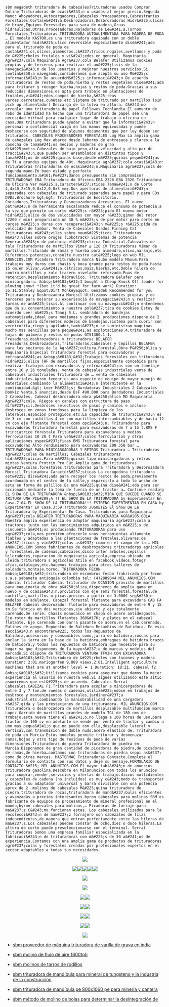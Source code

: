 
```
sbm megadeth trituradora de cabezalesTrituradoras usados Comprar Online Trituradoras de ocasi&#243;n o usados al mejor precio.Segunda Mano: Ahoyadores,Autocargadores,Cabezales Procesadores,Cabrestrantes Forestales,Cortale&#241;a,Desbrozadoras,Desbrozadoras Hidr&#225;ulicas de brazo,Equipos Forestales para saca de madera,Gruas hidraulicas,Otras,Procesadoras,Rajadoras de Le&#241;a,Tornos Forestales,Trituradoras TRITURADORA AUTOALIMENTADA PARA MADERA DE PODA … El modelo KASTOR,es una trituradora equipada con un doble alimentador hidr&#225;ulico reversible especialmente dise&#241;ado para el triturado de poda de casta&#241;os,olivos,almendros,c&#237;tricos,nogales,avellanos y poda de &#225;rboles frutales y vi&#241;edos en general. Maquinaria Agr&#237;cola Maquinaria Agr&#237;cola Belafer Utilizamos cookies propias y de terceros para realizar el an&#225;lisis de la navegaci&#243;n de los usuarios y mejorar nuestros servicios.Si contin&#250;a navegando,consideramos que acepta su uso M&#225;s informaci&#243;n De acuerdoM&#225;s informaci&#243;n De acuerdo Trituradoras de restos de poda,hierba y restos vegetales Dise&#241;ada para triturar y recoger hierba,hojas y restos de poda.Gracias a sus reducidas dimensiones,es apta para trabajo en plantaciones de frutales,vi&#241;edos,campos de hierba,&#225;reas verdes,carreteras,cunetas,etc.Sistema de triturado por martillos (sin pick up alimentador) Descarga de la tolva en altura. C&#243;mo arreglar una trituradora de papel Fellowes Techlandia El aumento de robo de identidad ha hecho que una trituradora de papel sea una necesidad virtual para cualquier lugar de trabajo u oficina en casa.Una trituradora puede ayudar a evitar que la informaci&#243;n personal o confidencial caiga en las manos equivocadas y puede deshacerse con seguridad de algunos documentos que por ley deben ser triturados. CABEZALES PROCESADORES FORESTALES Log Max La amplia gama de cabezales Log Max abarca desde labores de entresaca y clareo,a la cosecha de tama&#241;os medios y maderas de gran di&#225;metro.Cabezales de bajo peso,alta velocidad y alto par de tracci&#243;n,que pueden ser ensamblados en distintos tipos y tama&#241;os de m&#225;quinas base,desde m&#225;quinas peque&#241;as de 7t a grandes equipos de 40t. Maquinaria agr&#237;cola ocasi&#243;n: Trituradoras Trituradoras de ocasi&#243;n.Maquinaria agr&#237;cola de segunda mano.En buen estado y perfecto funcionamiento.&#161;P&#237;danos presupuesto sin compromiso! TRITURADORAS EBA Trituradora de Oficina.EBA 2326.EBA 2326 Trituradora de Oficina Ver m&#225;s.Caracter&#237;sticas.Tama&#241;o de Corte 4,4x40,2x15,0.8x12,0.8x5 mm;.Dos aperturas de alimentaci&#243;n separadas con cabezales de triturado separados para papel y para CDs DVDs.Brochure &gt;&gt; Trituradoras de Escritorio. Cortadores,Trituradoras y Desmenuzadoras Accesorios. El nuevo patr&#243;n de herramienta escalonada reduce el consumo de potencia,a la vez que permite un corte m&#225;s r&#225;pido.El nuevo motor hidr&#225;ulico de dos velocidades con mayor r&#233;gimen del rotor (2200 r min) proporciona un 30 % m&#225;s de par motor para corte en cargas m&#225;s duras con recuperaci&#243;n m&#225;s r&#225;pida de velocidad de tambor. Venta de Cabezales Usados Finning Cat Trituradoras m&#243;viles sobre neum&#225;ticos Trituradoras m&#243;viles sobre orugas (Lokotrack) Sistemas de potencia Generaci&#243;n de potencia el&#233;ctrica Industrial.Cabezales de tala Trituradoras de martillos Vimar ≤ 120 CV Trituradoras Vimar de martillos.Triturado de ramas y hierba para almendro,olivo,naranjo,etc Diferentes potencias,consulte nuestro cat&#225;logo en web MIL ANUNCIOS.COM Picadora Trituradora marca Niubo modelo Maxum.Para trabajos muy duros con chasis y boca grande para restos de poda hasta 15 cm.en olivar,vi&#241;a,citricos,maiz,hierba,etc.Doble hilera de contra martillos y rulo trasero nivelador reforzado.Puas de retencion.Desplazamiento hidraulico. Trituradora Belafer para minicargadora. &nbsp;&#0183;&#32;I bought a Cheap Knock Off loader for plowing snow! *(but it'd be great for farm work) Duration: 35:11.Stanley &quot;Dirt Monkey&quot; Genadek Recommended for you Trituradora y Desbrozadora Moresil Utilizamos cookies propias y de terceros para mejorar su experiencia de navegaci&#243;n y realizar tareas de an&#225;lisis.Al continuar con su navegaci&#243;n entendemos que da su consentimiento a nuestra pol&#237;tica de cookies.Estoy de acuerdo Leer m&#225;s Tanoj S.L. sembradora de bandejas automatizada,ideal para medianas y grandes producciones.dispone de 2 cabezales para diferentes modelos de bandejas,sistema para cubrir con verniculita,riego y apilador,tambi&#233;n se suministran maquinas mucho mas sencillas para peque&#241;as explotaciones.4.trituradora de hojas de palmera y restos de podas GTS1300.1.1. Fresadoras,desbrozadoras y trituradoras BELAFER Fresadoras,Desbrozadoras,Trituradoras,Cabezales y Cepillos BELAFER para los sectores de la Agr&#237;cultura,Forestal,Obra P&#250;blica y Maquinaria Especial Trituradora forestal para excavadoras y retroara&#241;as &nbsp;&#0183;&#32;Trabajos forestales con trituradora hidr&#225;ulica THF de martillos fijos,especialmente concebida para realizar trabajos con excavadoras y retroara&#241;as con un tonelaje entre 10 y 26 toneladas. venta de cabezales industriales venta de cabezales industriales Trituradora de … venta de cabezales industriales.Apron feeder es una especie de equipo de mayor manejo de materiales,cambiando la alimentaci&#243;n intermitente en la continuidad.&gt; Leer M&#225;s; Bordadoras Industriales 2 Cabezales Donkiz Venta.6 anuncios,desde BsF 490.000 para Bordadoras Industriales 2 Cabezales. Cabezal desbrozadora obra p&#250;blica MD Maquinaria Agr&#237;cola. Riegos en canales con estructura de paso dif&#237;cil.Desbroces selectivos de pasos y caminos e incluso desbroces en zonas frondosas para la limpieza de los laterales,espacios protegidos,etc.La capacidad de trituraci&#243;n es de 3 cm con cuchillas.4 cm con martillos intercambiables y de hasta 12 cm con eje flotante forestal como opci&#243;n. Trituradoras para excavadoras Trituradora forestal para excavadoras de 7 a 15 t.BMS F trinciatrice forestale Trituradora para excavadoras y medios ferroviarios 10 20 t Para veh&#237;culos ferroviarios y otras aplicaciones espec&#237;ficas.BMS Trituradora forestal para excavadoras Alto rendimiento para excavadoras 200 350 bar … TRITURADORAS PARA MINICARGADORAS Y RETROS Trituradora … Trituradoras agr&#237;colas de martillos; Cabezales trituradoras hidr&#225;ulicas.Para m&#225;quinas tipo minicargadoras y retros mixtas.Ventura.Protrim Pro Cut.Amplia gama de trituradoras agr&#237;colas,forestales,trituradoras para Trituradora y Desbrozadora Moresil Trituradora Caracter&#237;sticas La recogedora trituradora est&#225; dise&#241;ada para recoger los restos de poda,previamente acordonada en el centro de la calle,y esparcirlo a todo lo ancho de esta en forma de palillos.Es una m&#225;quina dise&#241;ada para ser accionada mediante la toma de fuerza de un tractor a… Continue reading EL SHOW DE LA TRITURADORA &nbsp;&#0183;&#32;MIRA QUE SUCEDE CUANDO SE TRITURA UNA PI&#209;A !! EL SHOW DE LA TRITURADORA by Experimentar En Casa.7:04.EL SHOW DE LA TRITURADORA!!! ESTRENO EXPERIMENTAR EN CASA by Experimentar En Casa.3:59.Triturando JUGUETES El Show De La Trituradora by Experimentar En Casa. Trituradoras para Maquinaria Agr&#237;cola BELAFER TRITURADORAS PARA MAQUINARIA AGR&#205;COLA Nuestra amplia experiencia en adaptar maquinaria agr&#237;cola a tractores junto con los conocimientos adquiridos en m&#225;s de cincuenta a&#241;os produciendo TRITURADORAS para uso agr&#237;cola,nos permiten ofrecerle unas herramientas altamente fiables y adaptadas a las plantaciones de frutales,olivares,de c&#237;tricos y vin&#237;colas as&#237; como en el campo de la … MIL ANUNCIOS.COM Somos fabricantes de desbrozadoras trituradoras agricolas y forestales,de cadenas,cabezales,disco inter arboles,cepillos hileradores,reparacion de maquinaria agricola,empresa ubicada en Lleida.trituradora s agricolas Atila en facebook,videos,fotogr afias,catalogos,etc.hacemos trabajos para otros talleres de soldadura,montaje,torno. TRITURADORA FECON &nbsp;&#0183;&#32;trituradora de escombros fecon frabricada por fecon s.a.s sabaneta antioquia colombia tel: (4)2889044 MIL ANUNCIOS.COM Cabezal triturador Cabezal triturador de OCASION provisto de martillos para maquinaria de obra p&#250;blica,disponemos de amplia gama en nuevo y de ocasi&#243;n.provistos con eje semi forestal,forestal,de cuchillas,martillos o picas.precios a partir de 3.000€ seg&#250;n modelos en adelante. Cabezal forestal flotante para excavadora CAB FA BELAFER Cabezal desbrozador flotante para excavadoras de entre 9 y 15 tn.Se fabrica en dos versiones,eje abierto y eje totalmente carenado.De serie: Chasis monocasco en chapa de acero antidesgaste. Eje rotor de martillos flotantes 360&#176; y platos en el cabezal flotante. Eje carenado con barra pasante de acero,en el cab.carenado. Patines de apoyo. Repuestos de Batidora Recambios de Batidora. En esta secci&#243;n encontrar&#225; todos los Repuestos de Batidora,accesorios y consumibles como,jarra de batidora,roscas para anclar la jarra en la base de la batidora,embragues de batidora,brazos de batidora,y todos los repuestos de batidora que necesite para su hogar ya que disponemos de la mayor&#237;a de marcas y modelos del mercado.Si dispone de TRITURADORA VENTURA TFVJH CON EXCAVADORA &nbsp;&#0183;&#32;Trituradora de &#225;rboles con tocones y madera Duration: 2:01.mariogarfen 9,889 views.2:01.Intelligent agriculture machines that are at another level ⏩ 1 Duration: 10:21. cabezal f2 &nbsp;&#0183;&#32;Utilizamos cookies para asegurar que damos la mejor experiencia al usuario en nuestra web.Si sigues utilizando este sitio asumiremos que est&#225;s de acuerdo. Cabezales Serrat Cabezales.CABEZAL F1.Trituradora para acoplar a minicargadoras de entre 3 y 7 ton.de ruedas o cadenas,utiliz&#225;ndose en trabajos de desbroce y mantenimientos forestales,jardiner&#237;a industrial,etc.combinando la maniobrabilidad de una cargadora r&#237;gida y las prestaciones de una trituradora. MIL ANUNCIOS.COM Trituradora o desbrozadora de martillos desplazable multifuncion marca Lopez Garrido de martillos grandes de modelo TGL de 180 cms de trabajo,esta nueva tiene el a&#241;o,no llega a 100 horas de uso,para tractor de 100 cv en adelante se vende por venta de tractor y cambio a uno mas peque&#241;o que no puede con ella,desplazable lateral y vertical,con transmision de doble nudo,acero elastico de. Trituradora de poda en Murcia Estos modelos permite triturar y desmenuzar ramas,hojas y otro tipo de residuos de poda de varias dimensiones.Trituradoras de piedra Trituradora de piedra en Murcia.Disponemos de gran cantidad de picadoras de piedra,de picadoras de ramas,de hierba…contamos con trituradoras de piedra seppi as&#237; como de otras marcas. MASTERMAC Trituradoras Contacto.Complete el formulario de contacto con sus datos y deje su mensaje.FORMULARIO DE CONTACTO &#215; MIL ANUNCIOS.COM El mayor tabl&#243;n de anuncios trituradora gasolina.Descubre en Milanuncios.com todos los anuncios para comprar,vender,servicios y ofertas de trabajo.discos multidientes y cabezales de cadena (no incluidos) es muy c&#243;modo de transportar gracias a su adaptador universal y barra divisible con una potencia aprox de 2. molinos de cabezales M&#225;quina trituradora de piedra,trituradora de rocas,trituradora de mand&#237;bulas eficientes y avanzadas a precios interesantes.byron cabezales para molinos SBM es fabricante de equipos de procesamiento de mineral profesional en el mundo,byron cabezales para molinos,… Picadoras de forraje para ma&#237;z.C&#243;mo funcionan estas. Los cabezales utilizados para la recolecci&#243;n de ma&#237;z forrajero son cabezales de filas independientes,de manera que entran perfectamente entre las hileras de ma&#237;z.Los cabezales pueden constar de ocho,diez o doce hileras.La altura de corte puede preseleccionarse con el terminal. Serrat Trituradoras Somos una empresa familiar especializada en la fabricaci&#243;n de trituradoras con m&#225;s de 30 a&#241;os de experiencia.Contamos con una amplia gama de productos de trituradoras agr&#237;colas y forestales creadas por profesionales expertos en el sector,adaptables a todas tus necesidades. 
```

<div align="center">

<a href="https://es-crusher.shibang-china.com/github&k=sbm+megadeth+trituradora+de+cabezales"><img src="https://static.shibang-china.com/es/crusher/logo.jpg"></a>

<a href="https://es-crusher.shibang-china.com/github&k=sbm+megadeth+trituradora+de+cabezales"><img src="https://static.shibang-china.com/es/crusher/index.jpg"></a><a href="https://es-crusher.shibang-china.com/material.htmlgithub&k=sbm+megadeth+trituradora+de+cabezales"><img src="https://static.shibang-china.com/es/crusher/material.jpg"></a><a href="https://es-crusher.shibang-china.com/application.htmlgithub&k=sbm+megadeth+trituradora+de+cabezales"><img src="https://static.shibang-china.com/es/crusher/application.jpg"></a><a href="https://es-crusher.shibang-china.com/aboutus.htmlgithub&k=sbm+megadeth+trituradora+de+cabezales"><img src="https://static.shibang-china.com/es/crusher/aboutus.jpg"></a><a href="https://es-crusher.shibang-china.com/contact.htmlgithub&k=sbm+megadeth+trituradora+de+cabezales"><img src="https://static.shibang-china.com/es/crusher/contact.jpg"></a>

<a href="https://es-crusher.shibang-china.com/github&k=sbm+megadeth+trituradora+de+cabezales"><img src="https://static.shibang-china.com/es/crusher/banner.jpg"></a>

<a href="https://swt.shibang-china.com/github&k=sbm+megadeth+trituradora+de+cabezales"><img src="https://static.shibang-china.com/es/crusher/text.jpg"></a>

<a href="https://swt.shibang-china.com/github&k=sbm+megadeth+trituradora+de+cabezales"><img src="https://static.shibang-china.com/es/crusher/chat.jpg"></a><a href="https://es-crusher.shibang-china.com/contact.htmlgithub&k=sbm+megadeth+trituradora+de+cabezales"><img src="https://static.shibang-china.com/es/crusher/message.jpg"></a>

<a href="https://es-crusher.shibang-china.com/products/pe.htmlgithub&k=sbm+megadeth+trituradora+de+cabezales"><img src="https://static.shibang-china.com/es/crusher/pe.jpg"></a><a href="https://es-crusher.shibang-china.com/products/pf.htmlgithub&k=sbm+megadeth+trituradora+de+cabezales"><img src="https://static.shibang-china.com/es/crusher/pf.jpg"></a>

<a href="https://es-crusher.shibang-china.com/products/hpt.htmlgithub&k=sbm+megadeth+trituradora+de+cabezales"><img src="https://static.shibang-china.com/es/crusher/hpt.jpg"></a><a href="https://es-crusher.shibang-china.com/products/vsi.htmlgithub&k=sbm+megadeth+trituradora+de+cabezales"><img src="https://static.shibang-china.com/es/crusher/vsi.jpg"></a>

<a href="https://es-crusher.shibang-china.com/products/klv.htmlgithub&k=sbm+megadeth+trituradora+de+cabezales"><img src="https://static.shibang-china.com/es/crusher/klv.jpg"></a><a href="https://es-crusher.shibang-china.com/products/portable.htmlgithub&k=sbm+megadeth+trituradora+de+cabezales"><img src="https://static.shibang-china.com/es/crusher/portable.jpg"></a>

<a href="https://swt.shibang-china.com/github&k=sbm+megadeth+trituradora+de+cabezales"><img src="https://static.shibang-china.com/es/crusher/case.jpg"></a>

</div>


* [sbm proveedor de máquina trituradora de varilla de grava en india](sbm%20proveedor%20de%20m%C3%A1quina%20trituradora%20de%20varilla%20de%20grava%20en%20india.md)

* [sbm molino de flujo de aire 1600tph](sbm%20molino%20de%20flujo%20de%20aire%201600tph.md)

* [sbm molinos de tarros de rodillos](sbm%20molinos%20de%20tarros%20de%20rodillos.md)

* [sbm trituradora de mandíbula para mineral de tungsteno y la industria de la construcción](sbm%20trituradora%20de%20mand%C3%ADbula%20para%20mineral%20de%20tungsteno%20y%20la%20industria%20de%20la%20construcci%C3%B3n.md)

* [sbm trituradora de mandíbula pe 800x1060 pe para minería y cantera](sbm%20trituradora%20de%20mand%C3%ADbula%20pe%20800x1060%20pe%20para%20miner%C3%ADa%20y%20cantera.md)

* [sbm método de molino de bolas para determinar la desintegración de](sbm%20m%C3%A9todo%20de%20molino%20de%20bolas%20para%20determinar%20la%20desintegraci%C3%B3n%20de.md)